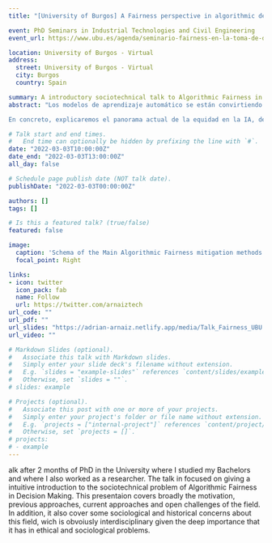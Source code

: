 ```yaml
---
title: "[University of Burgos] A Fairness perspective in algorithmic decision-making (Spanish)"

event: PhD Seminars in Industrial Technologies and Civil Engineering
event_url: https://www.ubu.es/agenda/seminario-fairness-en-la-toma-de-decisiones-algoritmica

location: University of Burgos - Virtual
address:
  street: University of Burgos - Virtual
  city: Burgos
  country: Spain

summary: A introductory sociotechnical talk to Algorithmic Fairness in Decision Making scenarios.
abstract: "Los modelos de aprendizaje automático se están convirtiendo en las principales herramientas para abordar problemas sociales complejos y también se utilizan cada vez más para tomar o apoyar decisiones sobre los individuos en muchas áreas consecuentes de sus vidas, desde la justicia hasta la asistencia sanitaria. Por lo tanto, es necesario tener en cuenta las implicaciones éticas de tales decisiones, incluyendo conceptos como la privacidad, la transparencia, la responsabilidad, la fiabilidad, la autonomía y la equidad.  

En concreto, explicaremos el panorama actual de la equidad en la IA, desde las fuentes del sesgo y los diferentes enfoques algorítmicos de la equidad hasta sus limitaciones y enfoques de vanguardia. El objetivo principal es proporcionar una visión general de lo que es la equidad, así como los principales retos de investigación que la comunidad tiene que abordar."

# Talk start and end times.
#   End time can optionally be hidden by prefixing the line with `#`.
date: "2022-03-03T10:00:00Z"
date_end: "2022-03-03T13:00:00Z"
all_day: false

# Schedule page publish date (NOT talk date).
publishDate: "2022-03-03T00:00:00Z"

authors: []
tags: []

# Is this a featured talk? (true/false)
featured: false

image:
  caption: 'Schema of the Main Algorithmic Fairness mitigation methods'
  focal_point: Right

links:
- icon: twitter
  icon_pack: fab
  name: Follow
  url: https://twitter.com/arnaiztech
url_code: ""
url_pdf: ""
url_slides: "https://adrian-arnaiz.netlify.app/media/Talk_Fairness_UBU.pdf"
url_video: ""

# Markdown Slides (optional).
#   Associate this talk with Markdown slides.
#   Simply enter your slide deck's filename without extension.
#   E.g. `slides = "example-slides"` references `content/slides/example-slides.md`.
#   Otherwise, set `slides = ""`.
# slides: example

# Projects (optional).
#   Associate this post with one or more of your projects.
#   Simply enter your project's folder or file name without extension.
#   E.g. `projects = ["internal-project"]` references `content/project/deep-learning/index.md`.
#   Otherwise, set `projects = []`.
# projects:
# - example
---
```



alk after 2 months of PhD in the University where I studied my Bachelors and where I also worked as a researcher. The talk in focused on giving a intuitive introduction to the sociotechnical problem of Algorithmic Fairness in Decision Making. This presentaion covers broadly the motivation, previous approaches, current approaches and open challenges of the field. In addition, it also cover some sociological and historical concerns about this field, wich is obvoiusly interdisciplinary given the deep importance that it has in ethical and sociological problems.
